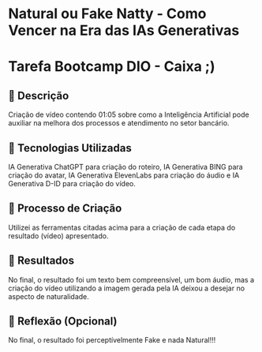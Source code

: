 # Natural ou Fake Natty - Como Vencer na Era das IAs Generativas


# Tarefa Bootcamp DIO - Caixa ;)

## 📒 Descrição
Criação de vídeo contendo 01:05 sobre como a Inteligência Artificial pode auxiliar na melhora dos processos e atendimento no setor bancário.

## 🤖 Tecnologias Utilizadas
IA Generativa ChatGPT para criação do roteiro, IA Generativa BING para criação do avatar, IA Generativa ElevenLabs para criação do áudio e IA Generativa D-ID para criação do vídeo.

## 🧐 Processo de Criação
Utilizei as ferramentas citadas acima para a criação de cada etapa do resultado (vídeo) apresentado.

## 🚀 Resultados
No final, o resultado foi um texto bem compreensível, um bom áudio, mas a criação do vídeo utilizando a imagem gerada pela IA deixou a desejar no aspecto de naturalidade. 

## 💭 Reflexão (Opcional)
No final, o resultado foi perceptívelmente Fake e nada Natural!!!
